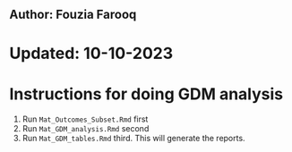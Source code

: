 ## Author: Fouzia Farooq
# Updated: 10-10-2023
# Instructions for doing GDM analysis
1. Run `Mat_Outcomes_Subset.Rmd` first
2. Run `Mat_GDM_analysis.Rmd` second
3. Run `Mat_GDM_tables.Rmd` third.  This will generate the reports.
